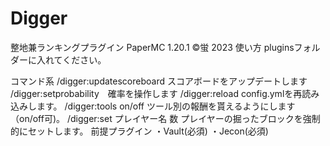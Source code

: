 # Digger

整地兼ランキングプラグイン
PaperMC 1.20.1
©蛍 2023
使い方
pluginsフォルダーに入れてください。

コマンド系
/digger:updatescoreboard スコアボードをアップデートします
/digger:setprobability　確率を操作します
/digger:reload config.ymlを再読み込みします。
/digger:tools on/off ツール別の報酬を貰えるようにします（on/off可)。
/digger:set プレイヤー名 数 プレイヤーの掘ったブロックを強制的にセットします。
前提プラグイン
・Vault(必須)
・Jecon(必須)